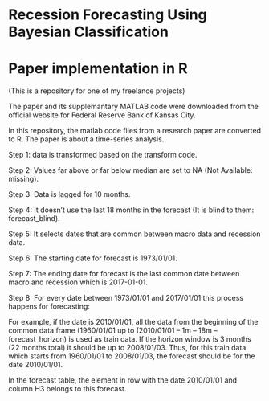 # Recession Forecasting Using Bayesian Classification
# Paper implementation in R

(This is a repository for one of my freelance projects)

The paper and its supplemantary MATLAB code were downloaded from the official website for Federal Reserve Bank of Kansas City.

In this repository, the matlab code files from a research paper are converted to R. The paper is about a time-series analysis.

Step 1: data is transformed based on the transform code. 

Step 2: Values far above or far below median are set to NA (Not Available: missing).

Step 3: Data is lagged for 10 months. 

Step 4: It doesn’t use the last 18 months in the forecast (It is blind to them: forecast_blind).

Step 5: It selects dates that are common between macro data and recession data. 

Step 6: The starting date for forecast is 1973/01/01. 

Step 7: The ending date for forecast is the last common date between macro and recession which is 2017-01-01.

Step 8: For every date between 1973/01/01 and 2017/01/01 this process happens for forecasting:

  For example, if the date is 2010/01/01, all the data from the beginning of the common data frame (1960/01/01 up to (2010/01/01 – 1m – 18m – forecast_horizon) is used as train data. If the horizon window is 3 months (22 months total) it should be up to 2008/01/03. Thus, for this train data which starts from 1960/01/01 to 2008/01/03, the forecast should be for the date 2010/01/01. 

In the forecast table, the element in row with the date 2010/01/01 and column H3 belongs to this forecast. 
